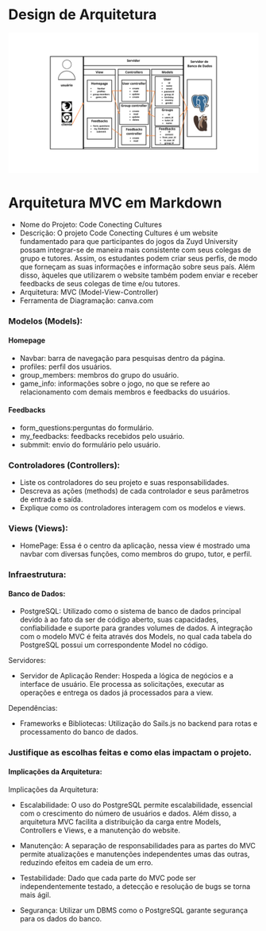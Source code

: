 # Design de Arquitetura

![MVC-individual.png](./MVC.png)

# Arquitetura MVC em Markdown
- Nome do Projeto: Code Conecting Cultures
- Descrição: O projeto Code Conecting Cultures é um website fundamentado para que participantes do jogos da Zuyd University possam integrar-se de maneira mais consistente com seus colegas de grupo e tutores. Assim, os estudantes podem criar seus perfis, de modo que forneçam as suas informações e informação sobre seus país. Além disso, àqueles que utilizarem o website também podem enviar e receber feedbacks de seus colegas de time e/ou tutores. 
- Arquitetura: MVC (Model-View-Controller)
- Ferramenta de Diagramação: canva.com

### Modelos (Models):
#### Homepage
- Navbar: barra de navegação para pesquisas dentro da página.
- profiles: perfil dos usuários.
- group_members: membros do grupo do usuário. 
- game_info: informações sobre o jogo, no que se refere ao relacionamento com demais membros e feedbacks do usuários.

#### Feedbacks
- form_questions:perguntas do formulário.
- my_feedbacks: feedbacks recebidos pelo usuário.
- submmit: envio do formulário pelo usuário.

### Controladores (Controllers):
- Liste os controladores do seu projeto e suas responsabilidades.
- Descreva as ações (methods) de cada controlador e seus parâmetros de entrada e saída.
- Explique como os controladores interagem com os modelos e views.

### Views (Views):
- HomePage: Essa é o centro da aplicação, nessa view é mostrado uma navbar com diversas funções, como membros do grupo, tutor, e perfil.

### Infraestrutura:

#### Banco de Dados:
- PostgreSQL: Utilizado como o sistema de banco de dados principal devido à ao fato da ser de código aberto, suas capacidades, confiabilidade e suporte para grandes volumes de dados. A integração com o modelo MVC é feita através dos Models, no qual cada tabela do PostgreSQL possui um correspondente Model no código.

Servidores:
- Servidor de Aplicação Render: Hospeda a lógica de negócios e a interface de usuário. Ele processa as solicitações, executar as operações e entrega os dados já processados para a view.

Dependências:
- Frameworks e Bibliotecas: Utilização do Sails.js no backend para rotas e processamento do banco de dados.

### Justifique as escolhas feitas e como elas impactam o projeto.
#### Implicações da Arquitetura:

Implicações da Arquitetura:
- Escalabilidade: O uso do PostgreSQL permite escalabilidade, essencial com o crescimento do número de usuários e dados. Além disso, a arquitetura MVC facilita a distribuição da carga entre Models, Controllers e Views, e a manutenção do website.

- Manutenção: A separação de responsabilidades para as partes do MVC permite atualizações e manutenções independentes umas das outras, reduzindo efeitos em cadeia de um erro.

- Testabilidade: Dado que cada parte do MVC pode ser independentemente testado, a detecção e resolução de bugs se torna mais ágil.

- Segurança: Utilizar um DBMS como o PostgreSQL garante segurança para os dados do banco.

